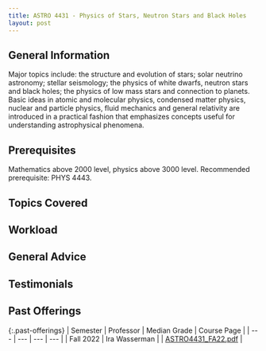```yaml
---
title: ASTRO 4431 - Physics of Stars, Neutron Stars and Black Holes
layout: post
---
```


<link rel="stylesheet" href="/main.css">

## General Information

Major topics include: the structure and evolution of stars; solar neutrino astronomy; stellar seismology; the physics of white dwarfs, neutron stars and black holes; the physics of low mass stars and connection to planets. Basic ideas in atomic and molecular physics, condensed matter physics, nuclear and particle physics, fluid mechanics and general relativity are introduced in a practical fashion that emphasizes concepts useful for understanding astrophysical phenomena.
## Prerequisites

Mathematics above 2000 level, physics above 3000 level. Recommended prerequisite: PHYS 4443.

## Topics Covered

  

## Workload


## General Advice


## Testimonials


## Past Offerings
{:.past-offerings}
| Semester | Professor | Median Grade | Course Page |
| --- | --- | --- | --- |
| Fall 2022 | Ira Wasserman |  | <a href="/syllabi/ASTRO4431_Fa22.pdf">ASTRO4431_FA22.pdf</a> |
